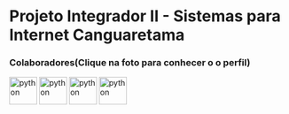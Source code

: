 # Projeto Integrador II - Sistemas para Internet Canguaretama


### Colaboradores(Clique na foto para conhecer o o perfil)  
<a href='https://github.com/Euflazino'><img width="50px" height="50px" src="https://avatars.githubusercontent.com/u/90802929?s=100&v=4" title="python"></a>
<a href='https://github.com/Edsondomngos'><img width="50px" height="50px" src="https://avatars.githubusercontent.com/u/19561498?s=64&v=4" title="python"></a>
<a href='https://github.com/Byanna13'><img width="50px" height="50px" src="https://avatars.githubusercontent.com/u/89141419?s=100&v=4" title="python"></a>
<a href='https://github.com/OzieleOliveira'><img width="50px" height="50px" src="https://avatars.githubusercontent.com/u/100812251?s=100&v=4" title="python"></a>